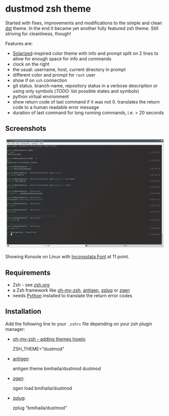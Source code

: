# dustmod zsh theme

Started with fixes, improvements and modifications to the simple and clean [dst](https://github.com/robbyrussell/oh-my-zsh/blob/master/themes/dst.zsh-theme) theme. In the end it became yet another fully featured zsh theme. Still striving for cleanliness, though!

Features are:
- [Solarized](https://github.com/altercation/solarized)-inspired color theme with info and prompt split on 2 lines to allow for enough space for info and commands
- clock on the right
- the usual: username, host, current directory in prompt
- different color and prompt for `root` user
- show if on `ssh` connection
- git status. branch-name, repository status in a verbose description or using only symbols (*TODO*: list possible states and symbols)
- python virtual environment
- show return code of last command if it was not 0. translates the return code to a human readable error message
- duration of last command for long running commands, i.e. > 20 seconds

## Screenshots
![Showing all features](https://raw.githubusercontent.com/bmihaila/dustmod/master/screenshots/Screenshot_all_1.png)

Showing Konsole on Linux with [Inconsolata Font](https://fonts.google.com/specimen/Inconsolata) at 11 point.

## Requirements
- Zsh - see [zsh.org](http://www.zsh.org/)
- a Zsh framework like [oh-my-zsh](https://github.com/robbyrussell/oh-my-zsh), [antigen](https://github.com/zsh-users/antigen), [zplug](https://github.com/zplug/zplug) or [zgen](https://github.com/tarjoilija/zgen)
- needs [Python](https://www.python.org/) installed to translate the return error codes

## Installation
Add the following line to your `.zshrc` file depending on your zsh plugin manager:

- [oh-my-zsh - adding themes howto](https://github.com/robbyrussell/oh-my-zsh/wiki/Customization#overriding-and-adding-themes)

    ZSH_THEME="dustmod"

- [antigen](https://github.com/zsh-users/antigen):

    antigen theme bmihaila/dustmod dustmod

- [zgen](https://github.com/tarjoilija/zgen):

    zgen load bmihaila/dustmod

- [zplug](https://github.com/zplug/zplug):

    zplug "bmihaila/dustmod"
